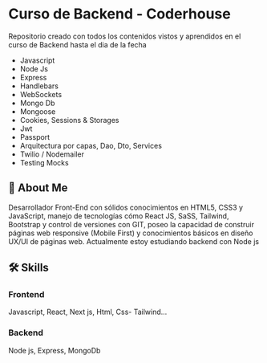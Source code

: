 # Curso de Backend - Coderhouse

Repositorio creado con todos los contenidos vistos y aprendidos en el curso de Backend hasta el dia de la fecha

- Javascript
- Node Js
- Express
- Handlebars
- WebSockets
- Mongo Db
- Mongoose
- Cookies, Sessions & Storages
- Jwt
- Passport
- Arquitectura por capas, Dao, Dto, Services
- Twilio / Nodemailer
- Testing Mocks
## 🚀 About Me

Desarrollador Front-End con sólidos conocimientos en HTML5, CSS3 y JavaScript, manejo de tecnologías cómo React JS, SaSS, Tailwind, Bootstrap y control de versiones con GIT, poseo la capacidad de construir páginas web responsive (Mobile First) y conocimientos básicos en diseño UX/UI de páginas web.
Actualmente estoy estudiando backend con Node js

## 🛠 Skills

### Frontend

Javascript, React, Next js, Html, Css- Tailwind...

### Backend

Node js, Express, MongoDb
